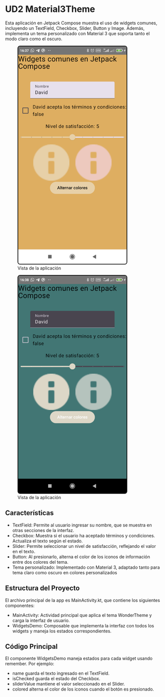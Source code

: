 # UD2 Material3Theme
Esta aplicación en Jetpack Compose muestra el uso de widgets comunes, incluyendo un TextField, Checkbox, Slider, Button y Image. Además, implementa un tema personalizado con Material 3 que soporta tanto el modo claro como el oscuro.

<p align="center">
    <figure>
        <img src="./screenshots/1.png" alt="Vista de la aplicación" style="border: 2px solid black; border-radius: 8px;" width="350"/>
        <figcaption>Vista de la aplicación</figcaption>
    </figure>
<figure>
        <img src="./screenshots/2.png" alt="Vista de la aplicación" style="border: 2px solid black; border-radius: 8px;" width="350"/>
        <figcaption>Vista de la aplicación</figcaption>
    </figure>
</p>

## Características
- TextField: Permite al usuario ingresar su nombre, que se muestra en otras secciones de la interfaz.
- Checkbox: Muestra si el usuario ha aceptado términos y condiciones. Actualiza el texto según el estado.
- Slider: Permite seleccionar un nivel de satisfacción, reflejando el valor en el texto.
- Button: Al presionarlo, alterna el color de los iconos de información entre dos colores del tema.
- Tema personalizado: Implementado con Material 3, adaptado tanto para tema claro como oscuro en colores personalizados

## Estructura del Proyecto
El archivo principal de la app es MainActivity.kt, que contiene los siguientes componentes:

- MainActivity: Actividad principal que aplica el tema WonderTheme y carga la interfaz de usuario.
- WidgetsDemo: Composable que implementa la interfaz con todos los widgets y maneja los estados correspondientes.

## Código Principal
El componente WidgetsDemo maneja estados para cada widget usando remember. Por ejemplo:

- name guarda el texto ingresado en el TextField.
- isChecked guarda el estado del Checkbox.
- sliderValue mantiene el valor seleccionado en el Slider.
- colored alterna el color de los iconos cuando el botón es presionado.